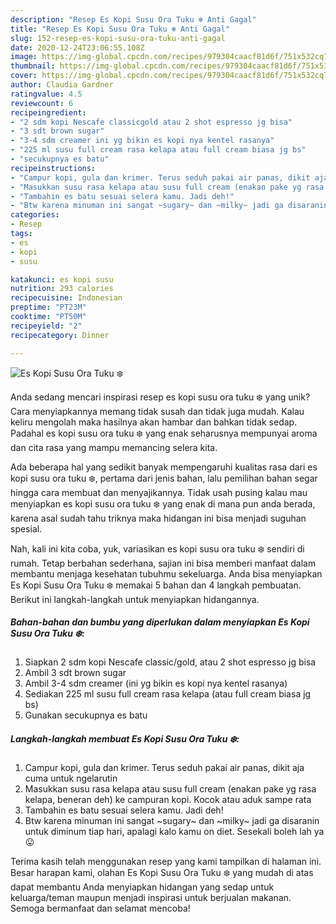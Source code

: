 ```yaml
---
description: "Resep Es Kopi Susu Ora Tuku ❄️ Anti Gagal"
title: "Resep Es Kopi Susu Ora Tuku ❄️ Anti Gagal"
slug: 152-resep-es-kopi-susu-ora-tuku-anti-gagal
date: 2020-12-24T23:06:55.108Z
image: https://img-global.cpcdn.com/recipes/979304caacf81d6f/751x532cq70/es-kopi-susu-ora-tuku-❄️-foto-resep-utama.jpg
thumbnail: https://img-global.cpcdn.com/recipes/979304caacf81d6f/751x532cq70/es-kopi-susu-ora-tuku-❄️-foto-resep-utama.jpg
cover: https://img-global.cpcdn.com/recipes/979304caacf81d6f/751x532cq70/es-kopi-susu-ora-tuku-❄️-foto-resep-utama.jpg
author: Claudia Gardner
ratingvalue: 4.5
reviewcount: 6
recipeingredient:
- "2 sdm kopi Nescafe classicgold atau 2 shot espresso jg bisa"
- "3 sdt brown sugar"
- "3-4 sdm creamer ini yg bikin es kopi nya kentel rasanya"
- "225 ml susu full cream rasa kelapa atau full cream biasa jg bs"
- "secukupnya es batu"
recipeinstructions:
- "Campur kopi, gula dan krimer. Terus seduh pakai air panas, dikit aja cuma untuk ngelarutin"
- "Masukkan susu rasa kelapa atau susu full cream (enakan pake yg rasa kelapa, beneran deh) ke campuran kopi. Kocok atau aduk sampe rata"
- "Tambahin es batu sesuai selera kamu. Jadi deh!"
- "Btw karena minuman ini sangat ~sugary~ dan ~milky~ jadi ga disaranin untuk diminum tiap hari, apalagi kalo kamu on diet. Sesekali boleh lah ya 😛"
categories:
- Resep
tags:
- es
- kopi
- susu

katakunci: es kopi susu 
nutrition: 293 calories
recipecuisine: Indonesian
preptime: "PT23M"
cooktime: "PT50M"
recipeyield: "2"
recipecategory: Dinner

---
```



![Es Kopi Susu Ora Tuku ❄️](https://img-global.cpcdn.com/recipes/979304caacf81d6f/751x532cq70/es-kopi-susu-ora-tuku-❄️-foto-resep-utama.jpg)

Anda sedang mencari inspirasi resep es kopi susu ora tuku ❄️ yang unik? Cara menyiapkannya memang tidak susah dan tidak juga mudah. Kalau keliru mengolah maka hasilnya akan hambar dan bahkan tidak sedap. Padahal es kopi susu ora tuku ❄️ yang enak seharusnya mempunyai aroma dan cita rasa yang mampu memancing selera kita.



Ada beberapa hal yang sedikit banyak mempengaruhi kualitas rasa dari es kopi susu ora tuku ❄️, pertama dari jenis bahan, lalu pemilihan bahan segar hingga cara membuat dan menyajikannya. Tidak usah pusing kalau mau menyiapkan es kopi susu ora tuku ❄️ yang enak di mana pun anda berada, karena asal sudah tahu triknya maka hidangan ini bisa menjadi suguhan spesial.


Nah, kali ini kita coba, yuk, variasikan es kopi susu ora tuku ❄️ sendiri di rumah. Tetap berbahan sederhana, sajian ini bisa memberi manfaat dalam membantu menjaga kesehatan tubuhmu sekeluarga. Anda bisa menyiapkan Es Kopi Susu Ora Tuku ❄️ memakai 5 bahan dan 4 langkah pembuatan. Berikut ini langkah-langkah untuk menyiapkan hidangannya.

<!--inarticleads1-->

##### Bahan-bahan dan bumbu yang diperlukan dalam menyiapkan Es Kopi Susu Ora Tuku ❄️:

1. Siapkan 2 sdm kopi Nescafe classic/gold, atau 2 shot espresso jg bisa
1. Ambil 3 sdt brown sugar
1. Ambil 3-4 sdm creamer (ini yg bikin es kopi nya kentel rasanya)
1. Sediakan 225 ml susu full cream rasa kelapa (atau full cream biasa jg bs)
1. Gunakan secukupnya es batu




<!--inarticleads2-->

##### Langkah-langkah membuat Es Kopi Susu Ora Tuku ❄️:

1. Campur kopi, gula dan krimer. Terus seduh pakai air panas, dikit aja cuma untuk ngelarutin
1. Masukkan susu rasa kelapa atau susu full cream (enakan pake yg rasa kelapa, beneran deh) ke campuran kopi. Kocok atau aduk sampe rata
1. Tambahin es batu sesuai selera kamu. Jadi deh!
1. Btw karena minuman ini sangat ~sugary~ dan ~milky~ jadi ga disaranin untuk diminum tiap hari, apalagi kalo kamu on diet. Sesekali boleh lah ya 😛




Terima kasih telah menggunakan resep yang kami tampilkan di halaman ini. Besar harapan kami, olahan Es Kopi Susu Ora Tuku ❄️ yang mudah di atas dapat membantu Anda menyiapkan hidangan yang sedap untuk keluarga/teman maupun menjadi inspirasi untuk berjualan makanan. Semoga bermanfaat dan selamat mencoba!
